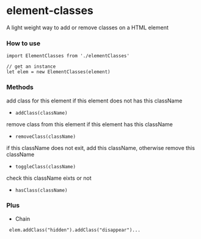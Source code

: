# element-classes
A light weight way to add or remove classes on a HTML element

### How to use
```
import ElementClasses from './elementClasses'

// get an instance
let elem = new ElementClasses(element)

```

### Methods

add class for this element if this element does not has this className

- `addClass(className)`

remove class from this element if this element has this className

- `removeClass(className)`

if this className does not exit, add this className, otherwise remove this className

- `toggleClass(className)`

check this className eixts or not

- `hasClass(className)`

### Plus

- Chain

` elem.addClass("hidden").addClass("disappear")...`


